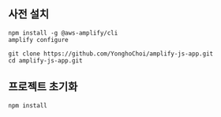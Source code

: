 ## 사전 설치

```
npm install -g @aws-amplify/cli
amplify configure
```

```
git clone https://github.com/YonghoChoi/amplify-js-app.git
cd amplify-js-app.git
```

## 프로젝트 초기화

```
npm install
```